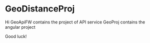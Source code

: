 # GeoDistanceProj

Hi
GeoApiFW contains the project of API service
GeoProj contains the angular project

Good luck!
